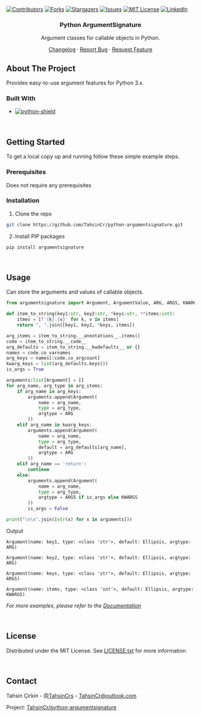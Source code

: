 <a name="readme-top"></a>

[![Contributors][contributors-shield]][contributors-url]
[![Forks][forks-shield]][forks-url]
[![Stargazers][stars-shield]][stars-url]
[![Issues][issues-shield]][issues-url]
[![MIT License][license-shield]][license-url]
[![LinkedIn][linkedin-shield]][linkedin-url]







<!-- About -->
<div align="center">

<h3 align="center">Python ArgumentSignature</h3>

<p align="center">

Argument classes for callable objects in Python.

[Changelog][changelog-url] · [Report Bug][issues-url] · [Request Feature][issues-url]
 
</p>

</div>



<!-- ABOUT THE PROJECT -->

##  About The Project

Provides easy-to-use argument features for Python 3.x.



###  Built With

* [![python-shield][python-shield]][pypi-project-url]

<br>


<!-- GETTING STARTED -->

##  Getting Started

To get a local copy up and running follow these simple example steps.

###  Prerequisites

Does not require any prerequisites

###  Installation

1. Clone the repo
```sh
git clone https://github.com/TahsinCr/python-argumentsignature.git
```

2. Install PIP packages
```sh
pip install argumentsignature
```


<br>



<!-- USAGE EXAMPLES -->

##  Usage

Can store the arguments and values of callable objects.
```python
from argumentsignature import Argument, ArgumentValue, ARG, ARGS, KWARGS

def item_to_string(key1:str, key2:str, *keys:str, **items:int):
    itmes = [f'{k}:{v}' for k, v in items]
    return ", ".join([key1, key2, *keys, itmes])

arg_items = item_to_string.__annotations__.items()
code = item_to_string.__code__
arg_defaults = item_to_string.__kwdefaults__ or {}
names = code.co_varnames
arg_keys = names[:code.co_argcount]
kwarg_keys = list(arg_defaults.keys())
is_args = True

arguments:list[Argument] = []
for arg_name, arg_type in arg_items:
    if arg_name in arg_keys:
        arguments.append(Argument(
            name = arg_name,
            type = arg_type,
            argtype = ARG
        ))
    elif arg_name in kwarg_keys:
        arguments.append(Argument(
            name = arg_name, 
            type = arg_type, 
            default = arg_defaults[arg_name],
            argtype = ARG
        ))
    elif arg_name == 'return':
        continue
    else:
        arguments.append(Argument(
            name = arg_name,
            type = arg_type,
            argtype = ARGS if is_args else KWARGS
        ))
        is_args = False

print("\n\n".join([str(x) for x in arguments]))

```
Output
```
Argument(name: key1, type: <class 'str'>, default: Ellipsis, argtype: ARG)

Argument(name: key2, type: <class 'str'>, default: Ellipsis, argtype: ARG)

Argument(name: keys, type: <class 'str'>, default: Ellipsis, argtype: ARGS)

Argument(name: items, type: <class 'int'>, default: Ellipsis, argtype: KWARGS)
```

_For more examples, please refer to the [Documentation][wiki-url]_

<br>





<!-- LICENSE -->

##  License

Distributed under the MIT License. See [LICENSE.txt][license-url] for more information.


<br>





<!-- CONTACT -->

##  Contact

Tahsin Çirkin - [@TahsinCrs][x-url] - TahsinCr@outlook.com

Project: [TahsinCr/python-argumentsignature][project-url]







<!-- IMAGES URL -->

[python-shield]: https://img.shields.io/pypi/pyversions/argumentsignature?style=flat-square

[contributors-shield]: https://img.shields.io/github/contributors/TahsinCr/python-argumentsignature.svg?style=for-the-badge

[forks-shield]: https://img.shields.io/github/forks/TahsinCr/python-argumentsignature.svg?style=for-the-badge

[stars-shield]: https://img.shields.io/github/stars/TahsinCr/python-argumentsignature.svg?style=for-the-badge

[issues-shield]: https://img.shields.io/github/issues/TahsinCr/python-argumentsignature.svg?style=for-the-badge

[license-shield]: https://img.shields.io/github/license/TahsinCr/python-argumentsignature.svg?style=for-the-badge

[linkedin-shield]: https://img.shields.io/badge/-LinkedIn-black.svg?style=for-the-badge&logo=linkedin&colorB=555



<!-- Github Project URL -->

[project-url]: https://github.com/TahsinCr/python-argumentsignature

[pypi-project-url]: https://pypi.org/project/argumentsignature

[contributors-url]: https://github.com/TahsinCr/python-argumentsignature/graphs/contributors

[stars-url]: https://github.com/TahsinCr/python-argumentsignature/stargazers

[forks-url]: https://github.com/TahsinCr/python-argumentsignature/network/members

[issues-url]: https://github.com/TahsinCr/python-argumentsignature/issues

[wiki-url]: https://github.com/TahsinCr/python-argumentsignature/wiki

[license-url]: https://github.com/TahsinCr/python-argumentsignature/blob/master/LICENSE

[changelog-url]:https://github.com/TahsinCr/python-argumentsignature/blob/master/CHANGELOG.md



<!-- Contacts URL -->

[linkedin-url]: https://linkedin.com/in/TahsinCr

[x-url]: https://twitter.com/TahsinCrs
